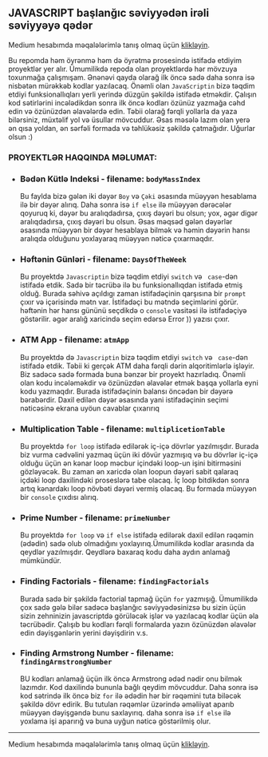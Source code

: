 ## JAVASCRIPT başlanğıc səviyyədən irəli səviyyəyə qədər

Medium hesabımda məqalələrimlə tanış olmaq üçün [klikləyin](https://medium.com/@rasuljangirli).


Bu repomda həm öyrənmə həm də öyrətmə prosesində istifadə etdiyim proyektlər yer alır. Ümumilikdə repoda olan proyektlərdə hər mövzuya toxunmağa çalışmışam. Ənənəvi qayda olarağ ilk öncə sadə daha sonra isə nisbətən mürəkkəb kodlar yazılacaq. Önəmli olan `JavaScriptin` bizə təqdim etdiyi funksionallıqları yerli yerində düzgün şəkildə istifadə etməkdir. Çalışın kod sətirlərini incələdikdən sonra ilk öncə kodları özünüz yazmağa cəhd edin və özünüzdən əlavələrdə edin. Təbii olarağ fərqli yollarla da yaza bilərsiniz, müxtəlif yol və üsullar mövcuddur. Əsas məsələ lazım olan yerə ən qısa yoldan, ən sərfəli formada və təhlükəsiz şəkildə çatmağıdır. Uğurlar olsun :)


### PROYEKTLƏR HAQQINDA MƏLUMAT:

  * ### Bədən Kütlə Indeksi - filename: `bodyMassIndex`
    
    Bu faylda bizə gələn iki dəyər `Boy` və `Çəki` əsasında müəyyən hesablama ilə bir dəyər alırıq. Daha sonra isə `if else` ilə müəyyən dərəcələr qoyuruq ki, dəyər bu aralıqdadırsa, çıxış dəyəri bu olsun; yox, əgər digər aralıqdadırsa, çıxış dəyəri bu olsun. Əsas məqsəd gələn dəyərlər əsasında müəyyən bir dəyər hesablaya bilmək və həmin dəyərin hansı aralıqda olduğunu yoxlayaraq müəyyən nəticə çıxarmaqdır.



  * ### Həftənin Günləri - filename: `DaysOfTheWeek`
  
    Bu proyektdə `Javascriptin` bizə təqdim etdiyi `switch` və ` case`-dən istifadə etdik. Sadə bir təcrübə ilə bu funksionallıqdan istifadə etmiş olduğ. Burada səhivə açıldıgı zaman istifadəçinin qarşısına bir `prompt` çıxır və içərisində mətn var. İstifadəçi bu mətndə seçimlərini görür. həftənin hər hansı gününü seçdikdə o `console` vasitəsi ilə istifadəçiyə göstərilir. əgər aralığ xaricində seçim edərsə Error )) yazısı çıxır. 
    

  * ### ATM App - filename: `atmApp`
    
      Bu proyektdə də `Javascriptin` bizə təqdim etdiyi `switch` və ` case`-dən istifadə etdik. Təbii ki gerçək ATM daha fərqli dərin alqoritimlərlə işləyir. Biz sadəcə sadə formada buna bənzər bir proyekt hazırladıq. Önəmli olan kodu incələməkdir və özünüzdən əlavələr etmək başqa yollarla eyni kodu yazmaqdır. Burada istifadəçinin balansı öncədən bir dəyərə bərabərdir. Daxil edilən dəyər əsasında yani istifadəçinin seçimi nəticəsinə ekrana uyöun cavablar çıxarırıq

  * ### Multiplication Table - filename: `multiplicetionTable`
      
      Bu proyektdə `for loop` istifadə edilərək iç-içə dövrlər yazılmışdır. Burada biz vurma cədvəlini yazmaq üçün iki dövür yazmışıq və bu dövrlər iç-içə olduğu üçün ən kənar loop məcbur içindəki loop-un işini bitirməsini gözləyəcək. Bu zaman ən xaricdə olan loopun dəyəri sabit qalaraq içdəki loop daxilindəki proseslərə tabe olacaq. İç loop bitdikdən sonra artıq kənardakı loop növbəti dəyəri vermiş olacaq. Bu formada müəyyən bir `console` çıxdısı alırıq.

  * ### Prime Number - filename: `primeNumber`
      
      Bu proyektdə `for loop` və `if else` istifadə edilərək daxil edilən rəqəmin (ədədin) sadə olub olmadığını yoxlayırıq.Ümumilikdə kodlar arasında da qeydlər yazılmışdır. Qeydlərə baxaraq kodu daha aydın anlamağ mümkündür.

  * ### Finding Factorials - filename: `findingFactorials`
    
      Burada sadə bir şəkildə factorial tapmağ üçün `for` yazmışığ. Ümumilikdə çox sadə gələ bilər sadəcə başlanğıc səviyyədəsinizsə bu sizin üçün sizin zehninizin javascriptdə görüləcək işlər və yazılacaq kodlar üçün əla təcrübədir. Çalışıb bu kodları fərqli formalarda yazın özünüzdən əlavələr edin dəyişgənlərin yerini dəyişdirin v.s.

  * ### Finding Armstrong Number - filename: `findingArmstrongNumber`
      
    BU kodları anlamağ üçün ilk öncə Armstrong ədəd nədir onu bilmək lazımdır. Kod daxilində bununla bağlı qeydim mövcuddur. Daha sonra isə kod sətrində ilk öncə biz `for` ilə ədədin hər bir rəqəmini tuta biləcək şəkildə dövr edirik. Bu tutulan rəqəmlər üzərində əməliiyat aparıb müəyyən dəyişgəndə bunu saxlayırıq. daha sonra isə `if else` ilə yoxlama işi aparırığ və buna uyğun nəticə göstərilmiş olur.


---

Medium hesabımda məqalələrimlə tanış olmaq üçün [klikləyin](https://medium.com/@rasuljangirli).

